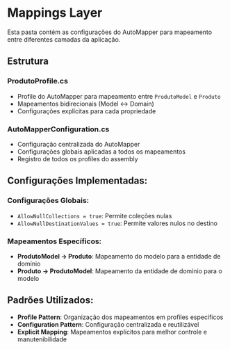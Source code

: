 # Mappings Layer

Esta pasta contém as configurações do AutoMapper para mapeamento entre diferentes camadas da aplicação.

## Estrutura

### ProdutoProfile.cs
- Profile do AutoMapper para mapeamento entre `ProdutoModel` e `Produto`
- Mapeamentos bidirecionais (Model ↔ Domain)
- Configurações explícitas para cada propriedade

### AutoMapperConfiguration.cs
- Configuração centralizada do AutoMapper
- Configurações globais aplicadas a todos os mapeamentos
- Registro de todos os profiles do assembly

## Configurações Implementadas:

### Configurações Globais:
- `AllowNullCollections = true`: Permite coleções nulas
- `AllowNullDestinationValues = true`: Permite valores nulos no destino

### Mapeamentos Específicos:
- **ProdutoModel → Produto**: Mapeamento do modelo para a entidade de domínio
- **Produto → ProdutoModel**: Mapeamento da entidade de domínio para o modelo

## Padrões Utilizados:
- **Profile Pattern**: Organização dos mapeamentos em profiles específicos
- **Configuration Pattern**: Configuração centralizada e reutilizável
- **Explicit Mapping**: Mapeamentos explícitos para melhor controle e manutenibilidade
